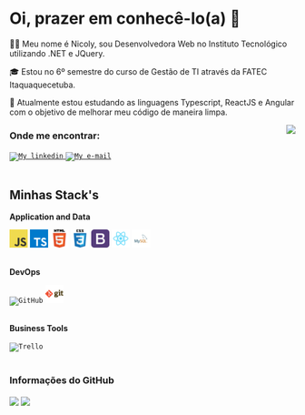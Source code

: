 
# Oi, prazer em conhecê-lo(a) 👋

👩‍💻 Meu nome é Nicoly, sou Desenvolvedora Web no Instituto Tecnológico utilizando .NET e JQuery.

🎓 Estou no 6º semestre do curso de Gestão de TI através da FATEC Itaquaquecetuba.

🧠 Atualmente estou estudando as linguagens Typescript, ReactJS e Angular com o objetivo de melhorar meu código de maneira limpa.

<img align="right" height="250em" src="https://octocat-generator-assets.githubusercontent.com/my-octocat-1629894073019.png">


### Onde me encontrar:
<div>
  <a href="https://www.linkedin.com/in/nicoly-oliveira-da-cunha/">
    <code><img alt="My linkedin" width="28" src="https://www.flaticon.com/svg/static/icons/svg/1383/1383262.svg" /></code>
  </a>
  <a href="mailto:nicolyoliveiradacunha@hotmail.com">
    <code><img alt="My e-mail" width="32" src="https://www.flaticon.com/svg/static/icons/svg/324/324123.svg" /></code>
  </a>
</div>
<br/>


## Minhas Stack's 

**Application and Data**

<div>
  <code><img height="32" src="https://raw.githubusercontent.com/github/explore/80688e429a7d4ef2fca1e82350fe8e3517d3494d/topics/javascript/javascript.png" alt="Javascript"/></code>
  <code><img height="32" src="https://raw.githubusercontent.com/github/explore/80688e429a7d4ef2fca1e82350fe8e3517d3494d/topics/typescript/typescript.png" alt="Typescript"/></code>
  <code><img height="32" src="https://raw.githubusercontent.com/github/explore/80688e429a7d4ef2fca1e82350fe8e3517d3494d/topics/html/html.png" alt="HTML5"/></code>
  <code><img height="32" src="https://raw.githubusercontent.com/github/explore/80688e429a7d4ef2fca1e82350fe8e3517d3494d/topics/css/css.png" alt="CSS"/></code>
  <code><img height="32" src="https://raw.githubusercontent.com/github/explore/80688e429a7d4ef2fca1e82350fe8e3517d3494d/topics/bootstrap/bootstrap.png" alt="Bootstrap"/></code>
  <code><img height="32" src="https://raw.githubusercontent.com/github/explore/80688e429a7d4ef2fca1e82350fe8e3517d3494d/topics/react/react.png" alt="React"/></code>
  <code><img height="32" src="https://raw.githubusercontent.com/github/explore/80688e429a7d4ef2fca1e82350fe8e3517d3494d/topics/mysql/mysql.png" alt="MySQL"/></code>
</div>
<br/>

**DevOps**

<div>
  <code><img height="32" src="https://cdn3.iconfinder.com/data/icons/inficons/512/github.png" alt="GitHub"/></code>
  <code><img height="32" src="https://raw.githubusercontent.com/github/explore/80688e429a7d4ef2fca1e82350fe8e3517d3494d/topics/git/git.png" alt="Git"/></code>
</div>
<br/>
  
**Business Tools**

<div>
  <code><img height="32" src="https://cdn.iconscout.com/icon/free/png-512/trello-6-569395.png" alt="Trello"/></code>
</div>
<br/>


### Informações do GitHub

<div>
  <img align="center" height="180em" src="https://github-readme-stats.vercel.app/api?username=nicolycunha&theme=radical&show_icons=true">
  <img align="center" height="180em" src="https://github-readme-stats.vercel.app/api/top-langs/?username=nicolycunha&layout=compact&theme=radical&show_icons=true)](https://github.com/nicolycunha/github-readme-stats">  
</div>  

